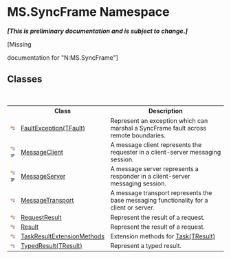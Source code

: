 # MS.SyncFrame Namespace
 _**\[This is preliminary documentation and is subject to change.\]**_

\[Missing <summary> documentation for "N:MS.SyncFrame"\]


## Classes
&nbsp;<table><tr><th></th><th>Class</th><th>Description</th></tr><tr><td>![Public class](media/pubclass.gif "Public class")</td><td><a href="d43efb02-9a8a-5503-83aa-183233092174">FaultException(TFault)</a></td><td>
Represent an exception which can marshal a SyncFrame fault across remote boundaries.</td></tr><tr><td>![Public class](media/pubclass.gif "Public class")![Code example](media/CodeExample.png "Code example")</td><td><a href="0049c9ad-52b5-782a-00f7-58bf4ffa5e57">MessageClient</a></td><td>
A message client represents the requester in a client-server messaging session.</td></tr><tr><td>![Public class](media/pubclass.gif "Public class")![Code example](media/CodeExample.png "Code example")</td><td><a href="f9ac6753-24e8-39a3-c2af-41be495e8274">MessageServer</a></td><td>
A message server represents a responder in a client-server messaging session.</td></tr><tr><td>![Public class](media/pubclass.gif "Public class")</td><td><a href="575abf99-2a1a-6037-410a-d736b8eacb32">MessageTransport</a></td><td>
A message transport represents the base messaging functionality for a client or server.</td></tr><tr><td>![Public class](media/pubclass.gif "Public class")</td><td><a href="4b256005-b920-df6f-0771-035950c2789a">RequestResult</a></td><td>
Represent the result of a request.</td></tr><tr><td>![Public class](media/pubclass.gif "Public class")</td><td><a href="f0e455e9-2252-f121-710c-51c7d6b69880">Result</a></td><td>
Represent the result of a request.</td></tr><tr><td>![Public class](media/pubclass.gif "Public class")</td><td><a href="cee6733d-b9b3-7f93-4a41-7e731cd8bf82">TaskResultExtensionMethods</a></td><td>
Extension methods for <a href="http://msdn2.microsoft.com/en-us/library/dd321424" target="_blank">Task(TResult)</a></td></tr><tr><td>![Public class](media/pubclass.gif "Public class")</td><td><a href="25cc0187-f6c5-d762-90d8-cb5ebc23d98d">TypedResult(TResult)</a></td><td>
Represent a typed result.</td></tr></table>&nbsp;
